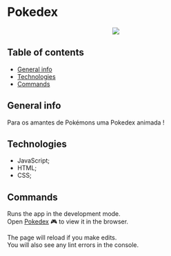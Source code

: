 # Pokedex

<p align="center">
  <img src="public/Pokedex.gi">
</p>

## Table of contents
* [General info](#general-info)
* [Technologies](#technologies)
* [Commands](#commands)

## General info
Para os amantes de Pokémons uma Pokedex animada !

## Technologies
* JavaScript;
* HTML;
* CSS;

## Commands

Runs the app in the development mode.<br />
Open [Pokedex](https://kerlleyp.github.io/Pokedex/) 🎮 to view it in the browser.

The page will reload if you make edits.<br />
You will also see any lint errors in the console.
